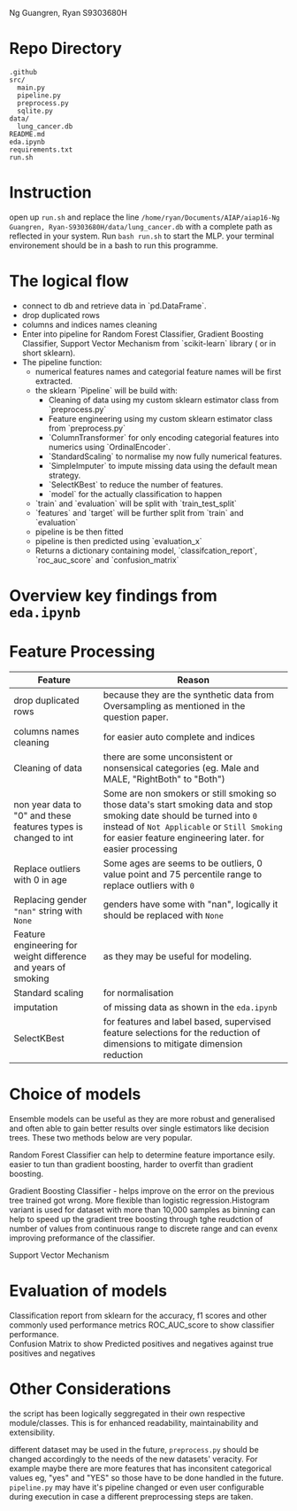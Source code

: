Ng Guangren, Ryan S9303680H

# Repo Directory

```
.github
src/
  main.py
  pipeline.py
  preprocess.py
  sqlite.py
data/
  lung_cancer.db
README.md
eda.ipynb
requirements.txt
run.sh

```
# Instruction
open up `run.sh` and replace the line `/home/ryan/Documents/AIAP/aiap16-Ng Guangren, Ryan-S9303680H/data/lung_cancer.db` with a complete path as reflected in your system.
Run `bash run.sh` to start the MLP. your terminal environement should be in a bash to run this programme.

# The logical flow  
<ul>
<li>connect to db and retrieve data in `pd.DataFrame`.   </li>
<li>drop duplicated rows</li>
<li>columns and indices names cleaning   </li>
<li>Enter into pipeline for Random Forest Classifier, Gradient Boosting Classifier, Support Vector Mechanism from `scikit-learn` library ( or in short sklearn).   </li>
<li>The pipeline function:  
  <ul>
  <li>numerical features names and categorial feature names will be first extracted.    </li>
  <li>the sklearn `Pipeline` will be build with:  
    <ul>
    <li>Cleaning of data using my custom sklearn estimator class from `preprocess.py`   </li>
    <li>Feature engineering using my custom sklearn estimator class from `preprocess.py`   </li>
    <li>`ColumnTransformer` for only encoding categorial features into numerics using `OrdinalEncoder`. </li>
    <li>`StandardScaling` to normalise my now fully numerical features. </li>
    <li>`SimpleImputer` to impute missing data using the default mean strategy.    </li>
    <li>`SelectKBest` to reduce the number of features. </li>
    <li>`model` for the actually classification to happen </li>
    </ul>
     </li>
  <li>`train` and `evaluation` will be split with `train_test_split` </li>
  <li>`features` and `target` will be further split from `train` and `evaluation` </li>
  <li>pipeline is be then fitted </li>
  <li>pipeline is then predicted using `evaluation_x` </li>
  <li>Returns a dictionary containing model, `classifcation_report`, `roc_auc_score` and `confusion_matrix` </li>
  </ul>
  </li>
</ul>

# Overview key findings from `eda.ipynb`
  
# Feature Processing
|Feature    |Reason     |
---|---
|drop duplicated rows| because they are the synthetic data from Oversampling as mentioned in the question paper. |
|columns names cleaning| for easier auto complete and indices|
|Cleaning of data| there are some unconsistent or nonsensical categories (eg. Male and MALE, "RightBoth" to "Both")|
|non year data to "0" and these features types is changed to int| Some are non smokers or still smoking so those data's start smoking data and stop smoking date should be turned into `0` instead of `Not Applicable` or `Still Smoking` for easier feature engineering later. for easier processing
 | Replace outliers with 0 in age| Some ages are seems to be outliers, 0 value point and 75 percentile range to replace outliers with `0`
 |Replacing gender `"nan"` string with `None`| genders have some with "nan", logically it should be replaced with `None` 
|Feature engineering for weight difference and years of smoking| as  they may be useful for modeling.  
 | Standard scaling |for normalisation
 | imputation |of missing data as shown in the `eda.ipynb`
 |SelectKBest| for features and label based, supervised feature selections for the reduction of dimensions to mitigate dimension reduction
  
# Choice of models
Ensemble models can be useful as they are more robust and generalised and often able to gain better results over single estimators like decision trees. These two methods below are very popular.

Random Forest Classifier can help to determine feature importance esily. easier to tun than gradient boosting, harder to overfit than gradient boosting.

Gradient Boosting Classifier - helps improve on the error on the previous tree trained got wrong. More flexible than logistic regression.Histogram variant is used for dataset with more than 10,000 samples as binning can help to speed up the gradient tree boosting through tghe reudction of number of values from continuous range to discrete range  and can evenx improving preformance of the classifier.

Support Vector Mechanism
# Evaluation of models  
Classification report from sklearn for the accuracy, f1 scores and other commonly used performance metrics 
ROC_AUC_score to show classifier performance.  
Confusion Matrix to show Predicted positives and negatives against true positives and negatives 
# Other Considerations
the script has been logically seggregated in their own respective module/classes. This is for enhanced readability, maintainability and extensibility.  

different dataset may be used in the future, `preprocess.py` should be changed accordingly to the needs of the new datasets' veracity. For example maybe there are more features that has inconsitent categorical values eg, "yes" and "YES" so those have to be done handled in the future. `pipeline.py` may have it's pipeline changed or even user configurable during execution in case a different preprocessing steps are taken.
